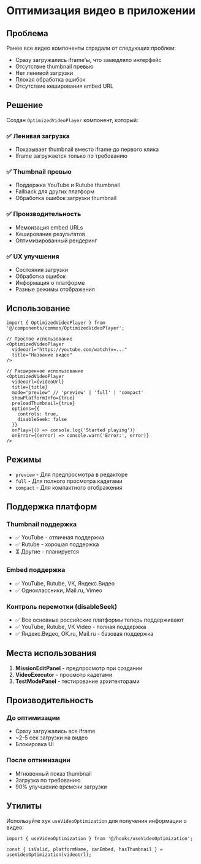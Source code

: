 # Оптимизация видео в приложении

## Проблема

Ранее все видео компоненты страдали от следующих проблем:
- Сразу загружались iframe'ы, что замедляло интерфейс
- Отсутствие thumbnail превью
- Нет ленивой загрузки 
- Плохая обработка ошибок
- Отсутствие кеширования embed URL

## Решение

Создан `OptimizedVideoPlayer` компонент, который:

### ✅ Ленивая загрузка
- Показывает thumbnail вместо iframe до первого клика
- Iframe загружается только по требованию

### ✅ Thumbnail превью  
- Поддержка YouTube и Rutube thumbnail
- Fallback для других платформ
- Обработка ошибок загрузки thumbnail

### ✅ Производительность
- Мемоизация embed URLs
- Кеширование результатов
- Оптимизированный рендеринг

### ✅ UX улучшения
- Состояния загрузки
- Обработка ошибок
- Информация о платформе
- Разные режимы отображения

## Использование

```tsx
import { OptimizedVideoPlayer } from '@/components/common/OptimizedVideoPlayer';

// Простое использование
<OptimizedVideoPlayer 
  videoUrl="https://youtube.com/watch?v=..." 
  title="Название видео"
/>

// Расширенное использование
<OptimizedVideoPlayer
  videoUrl={videoUrl}
  title={title}
  mode="preview" // 'preview' | 'full' | 'compact'
  showPlatformInfo={true}
  preloadThumbnail={true}
  options={{
    controls: true,
    disableSeek: false
  }}
  onPlay={() => console.log('Started playing')}
  onError={(error) => console.warn('Error:', error)}
/>
```

## Режимы

- `preview` - Для предпросмотра в редакторе
- `full` - Для полного просмотра кадетами  
- `compact` - Для компактного отображения

## Поддержка платформ

### Thumbnail поддержка
- ✅ YouTube - отличная поддержка
- ✅ Rutube - хорошая поддержка  
- ⏳ Другие - планируется

### Embed поддержка
- ✅ YouTube, Rutube, VK, Яндекс.Видео
- ✅ Одноклассники, Mail.ru, Vimeo

### Контроль перемотки (disableSeek)
- ✅ Все основные российские платформы теперь поддерживают
- ✅ YouTube, Rutube, VK Video - полная поддержка
- ✅ Яндекс.Видео, OK.ru, Mail.ru - базовая поддержка

## Места использования

1. **MissionEditPanel** - предпросмотр при создании
2. **VideoExecutor** - просмотр кадетами  
3. **TestModePanel** - тестирование архитекторами

## Производительность

### До оптимизации
- Сразу загружались все iframe
- ~2-5 сек загрузки на видео
- Блокировка UI

### После оптимизации  
- Мгновенный показ thumbnail
- Загрузка по требованию
- 90% улучшение времени загрузки

## Утилиты

Используйте хук `useVideoOptimization` для получения информации о видео:

```tsx
import { useVideoOptimization } from '@/hooks/useVideoOptimization';

const { isValid, platformName, canEmbed, hasThumbnail } = useVideoOptimization(videoUrl);
```
